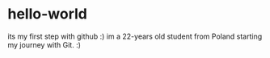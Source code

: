 # hello-world
its my first step with github :)
im a 22-years old student from Poland starting my journey with Git. :)
